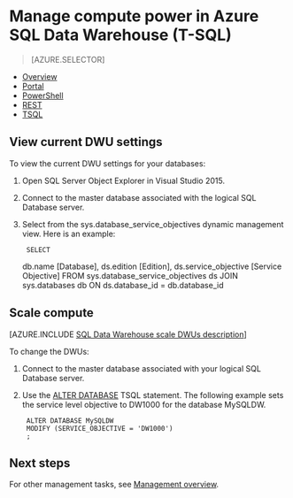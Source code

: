 <properties
    pageTitle="Pause, resume, scale with T-SQL in Azure SQL Data Warehouse | Azure"
    description="Transact-SQL (T-SQL) tasks to scale-out performance by adjusting DWUs. Save costs by scaling back during non-peak times."
    services="sql-data-warehouse"
    documentationcenter="NA"
    author="barbkess"
    manager="jhubbard"
    editor="" />
<tags
    ms.assetid="a970d939-2adf-4856-8a78-d4fe8ab2cceb"
    ms.service="sql-data-warehouse"
    ms.devlang="NA"
    ms.topic="article"
    ms.tgt_pltfrm="NA"
    ms.workload="data-services"
    ms.date="10/31/2016"
    wacn.date=""
    ms.author="barbkess" />

# Manage compute power in Azure SQL Data Warehouse (T-SQL)

> [AZURE.SELECTOR]
- [Overview](/documentation/articles/sql-data-warehouse-manage-compute-overview/)
- [Portal](/documentation/articles/sql-data-warehouse-manage-compute-portal/)
- [PowerShell](/documentation/articles/sql-data-warehouse-manage-compute-powershell/)
- [REST](/documentation/articles/sql-data-warehouse-manage-compute-rest-api/)
- [TSQL](/documentation/articles/sql-data-warehouse-manage-compute-tsql/)

## <a name="current-dwu-bk"></a> View current DWU settings
To view the current DWU settings for your databases:

1. Open SQL Server Object Explorer in Visual Studio 2015.
2. Connect to the master database associated with the logical SQL Database server.
3. Select from the sys.database_service_objectives dynamic management view. Here is an example: 

        SELECT
	 db.name [Database],
	 ds.edition [Edition],
	 ds.service_objective [Service Objective]
        FROM
	 sys.database_service_objectives ds
	 JOIN sys.databases db ON ds.database_id = db.database_id


<a name="scale-dwu-bk"></a>
## <a name="scale-compute-bk"></a> Scale compute
[AZURE.INCLUDE [SQL Data Warehouse scale DWUs description](../../includes/sql-data-warehouse-scale-dwus-description.md)]

To change the DWUs:

1. Connect to the master database associated with your logical SQL Database server.
2. Use the [ALTER DATABASE][ALTER DATABASE] TSQL statement. The following example sets the service level objective to DW1000 for the database MySQLDW. 

        ALTER DATABASE MySQLDW
        MODIFY (SERVICE_OBJECTIVE = 'DW1000')
        ;

## <a name="next-steps-bk"></a> Next steps
For other management tasks, see [Management overview][Management overview].

<!--Image references-->

<!--Article references-->
[Service capacity limits]: /documentation/articles/sql-data-warehouse-service-capacity-limits/
[Management overview]: /documentation/articles/sql-data-warehouse-overview-manage/
[Manage compute power overview]: /documentation/articles/sql-data-warehouse-manage-compute-overview/

<!--MSDN references-->

[ALTER DATABASE]: https://msdn.microsoft.com/zh-cn/library/mt204042.aspx


<!--Other Web references-->

[Azure portal]: http://portal.azure.cn/
